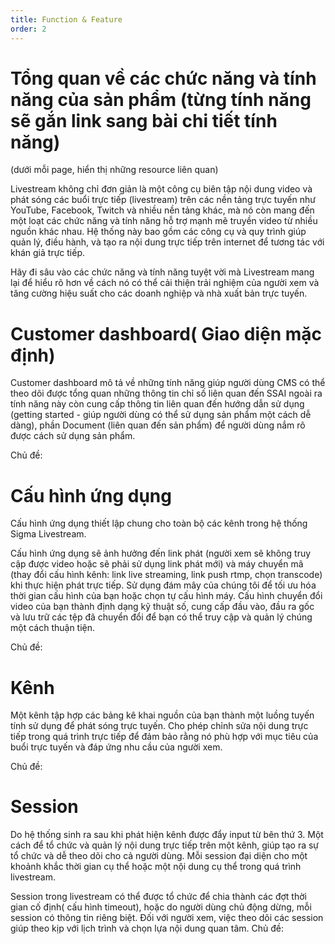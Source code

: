 ```yaml
---
title: Function & Feature 
order: 2
---
```

# Tổng quan về các chức năng và tính năng của sản phẩm (từng tính năng sẽ gắn link sang bài chi tiết tính năng)
(dưới mỗi page, hiển thị những resource liên quan)

Livestream không chỉ đơn giản là một công cụ biên tập nội dung video và phát sóng các buổi trực tiếp (livestream) trên các nền tảng trực tuyến như YouTube, Facebook, Twitch và nhiều nền tảng khác, mà nó còn mang đến một loạt các chức năng và tính năng hỗ trợ mạnh mẽ truyền video từ nhiều nguồn khác nhau.
Hệ thống này bao gồm các công cụ và quy trình giúp quản lý, điều hành, và tạo ra nội dung trực tiếp trên internet để tương tác với khán giả trực tiếp.

Hãy đi sâu vào các chức năng và tính năng tuyệt vời mà Livestream mang lại để hiểu rõ hơn về cách nó có thể cải thiện trải nghiệm của người xem và tăng cường hiệu suất cho các doanh nghiệp và nhà xuất bản trực tuyến.

# Customer dashboard( Giao diện mặc định)
Customer dashboard mô tả về những tính năng giúp người dùng CMS có thể theo dõi được tổng quan những thông tin chỉ số liên quan đến SSAI ngoài ra tính năng này còn cung cấp thông tin liên quan đến hướng dẫn sử dụng (getting started - giúp người dùng có thể sử dụng sản phẩm một cách dễ dàng), phần Document (liên quan đến sản phẩm) để người dùng nắm rõ được cách sử dụng sản phẩm.

Chủ đề: 

# Cấu hình ứng dụng

Cấu hình ứng dụng thiết lập chung cho toàn bộ các kênh trong hệ thống Sigma Livestream. 

Cấu hình ứng dụng sẽ ảnh hưởng đến link phát (người xem sẽ không truy cập được video hoặc sẽ phải sử dụng link phát mới) và máy chuyển mã (thay đổi cấu hình kênh: link live streaming, link push rtmp, chọn transcode) khi thực hiện phát trực tiếp. Sử dụng đám mây của chúng tôi để tối ưu hóa thời gian cấu hình của bạn hoặc chọn tự cấu hình máy. Cấu hình chuyển đổi video của bạn thành định dạng kỹ thuật số, cung cấp đầu vào, đầu ra gốc và lưu trữ các tệp đã chuyển đổi để bạn có thể truy cập và quản lý chúng một cách thuận tiện.

Chủ đề:

# Kênh

Một kênh tập hợp các bảng kê khai nguồn của bạn thành một luồng tuyến tính sử dụng để phát sóng trực tuyến. Cho phép chỉnh sửa nội dung trực tiếp trong quá trình trực tiếp để đảm bảo rằng nó phù hợp với mục tiêu của buổi trực tuyến và đáp ứng nhu cầu của người xem.

Chủ đề:

# Session
Do hệ thống sinh ra sau khi phát hiện kênh được đẩy input từ bên thứ 3. Một cách để tổ chức và quản lý nội dung trực tiếp trên một kênh, giúp tạo ra sự tổ chức và dễ theo dõi cho cả người dùng. Mỗi session đại diện cho một khoảnh khắc thời gian cụ thể hoặc một nội dung cụ thể trong quá trình livestream.

Session trong livestream có thể được tổ chức để chia thành các đợt thời gian cố định( cấu hình timeout), hoặc do người dùng chủ động dừng, mỗi session có thông tin riêng biệt. Đối với người xem, việc theo dõi các session giúp theo kịp với lịch trình và chọn lựa nội dung quan tâm.
Chủ đề:
